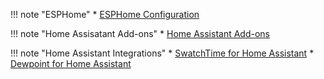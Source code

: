 !!! note "ESPHome"
    * [ESPHome Configuration](https://andrewjswan.github.io/esphome-config)

!!! note "Home Assisatant Add-ons"
    * [Home Assistant Add-ons](https://github.com/andrewjswan/home-assistant-addons)

!!! note "Home Assistant Integrations"
    * [SwatchTime for Home Assistant](https://github.com/andrewjswan/SwatchTime)
    * [Dewpoint for Home Assistant](https://github.com/andrewjswan/home-assistant-dewpoint)
